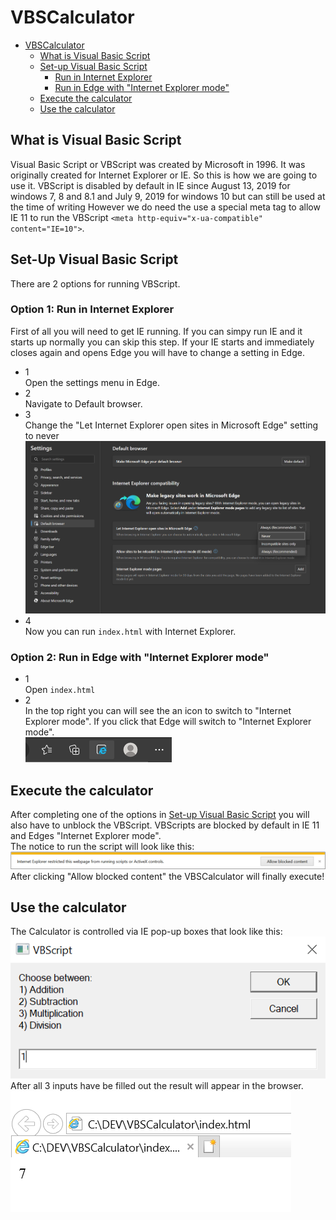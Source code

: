 ﻿# VBSCalculator

- [VBSCalculator](#vbscalculator)
    - [What is Visual Basic Script](#what-is-visual-basic-script)
    - [Set-up Visual Basic Script](#set-up-visual-basic-script)
      - [Run in Internet Explorer](#option-1-run-in-internet-explorer)
      - [Run in Edge with "Internet Explorer mode"](#option-2-run-in-edge-with-internet-explorer-mode)
    - [Execute the calculator](#execute-the-calculator)
    - [Use the calculator](#use-the-calculator)

## What is Visual Basic Script
Visual Basic Script or VBScript was created by Microsoft in 1996. It was originally created for Internet Explorer or IE.
So this is how we are going to use it. VBScript is disabled by default in IE since August 13, 2019 for windows 7, 8 and 8.1 and July 9, 2019 for windows 10 but can still be used at the time of writing However we do need the use a special meta tag to allow IE 11 to run the VBScript `<meta http-equiv="x-ua-compatible" content="IE=10">`.

## Set-Up Visual Basic Script
There are 2 options for running VBScript.
### **Option 1: Run in Internet Explorer**
  First of all you will need to get IE running. If you can simpy run IE and it starts up normally you can skip this step. If your IE starts and immediately closes again and opens Edge you will have to change a setting in Edge.
  * 1 \
  Open the settings menu in Edge.
  * 2 \
  Navigate to Default browser.
  * 3 \
  Change the "Let Internet Explorer open sites in Microsoft Edge" setting to never
  !["Let Internet Explorer open sites in Microsoft Edge" Setting](resources/allow-ie-to-start-setting.png)
  * 4 \
  Now you can run `index.html` with Internet Explorer.

### **Option 2: Run in Edge with "Internet Explorer mode"**
  * 1 \
  Open `index.html`
  * 2 \
  In the top right you can will see the an icon to switch to "Internet Explorer mode". If you click that Edge will switch to "Internet Explorer mode". \
  ![Icon for Internet Explorer mode](resources/ie-mode.png)

## Execute the calculator
After completing one of the options in [Set-up Visual Basic Script](#set-up-visual-basic-script) you will also have to unblock the VBScript. VBScripts are blocked by default in IE 11 and Edges "Internet Explorer mode". \
The notice to run the script will look like this: \
![Script blocked notice](resources/script-warning.png)
After clicking "Allow blocked content" the VBSCalculator will finally execute!

## Use the calculator
The Calculator is controlled via IE pop-up boxes that look like this: \
![IE pop-up box](resources/ie-pop-up-box.png) \
After all 3 inputs have be filled out the result will appear in the browser. \
![VBSCalculator result](resources/calculator-result.png)
